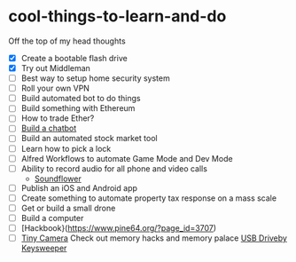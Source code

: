 # cool-things-to-learn-and-do

Off the top of my head thoughts

- [x] Create a bootable flash drive
- [x] Try out Middleman
- [ ] Best way to setup home security system
- [ ] Roll your own VPN
- [ ] Build automated bot to do things
- [ ] Build something with Ethereum
- [ ] How to trade Ether?
- [ ] [Build a chatbot](https://github.com/botui/botui)
- [ ] Build an automated stock market tool
- [ ] Learn how to pick a lock
- [ ] Alfred Workflows to automate Game Mode and Dev Mode
- [ ] Ability to record audio for all phone and video calls
  - [Soundflower](https://github.com/mattingalls/Soundflower)
- [ ] Publish an iOS and Android app
- [ ] Create something to automate property tax response on a mass scale
- [ ] Get or build a small drone
- [ ] Build a computer
- [ ] [Hackbook}(https://www.pine64.org/?page_id=3707)
- [ ] [Tiny Camera](https://www.amazon.com/ZOTER-Camera-Pinhole-Security-Surveillance/dp/B071NZ4XPX/ref=as_li_ss_tl?s=photo&ie=UTF8&qid=1501862550&sr=1-2&keywords=screw+camera&linkCode=sl1&tag=bngbng-20&linkId=df2bbf81ab7120635475371cd18ebd0a)
Check out memory hacks and memory palace
[USB Driveby](http://samy.pl/usbdriveby/)
[Keysweeper](https://samy.pl/keysweeper/)
